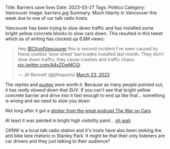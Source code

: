Title: Barriers save lives
Date: 2023-03-27
Tags: Politics
Category: Vancouver
Image: barriers.jpg
Summary: Much hilarity in Vancouver this week due to one of our talk radio hosts.

Vancouver has been trying to slow down traffic and has installed some bright yellow concrete blocks to slow cars down. This resulted in this tweet which as of writing has clocked up 6.8M views:

<blockquote class="twitter-tweet"><p lang="en" dir="ltr">Hey <a href="https://twitter.com/CityofVancouver?ref_src=twsrc%5Etfw">@CityofVancouver</a>⁩ this is second incident I’ve seen caused by these useless ‘slow street’ barricades installed last month. They don’t slow down traffic; they cause crashes and traffic chaos. <a href="https://t.co/A4xZOwMCGi">pic.twitter.com/A4xZOwMCGi</a></p>&mdash; Jill Bennett (@jillreports) <a href="https://twitter.com/jillreports/status/1639037832386998272?ref_src=twsrc%5Etfw">March 23, 2023</a></blockquote> <script async src="https://platform.twitter.com/widgets.js" charset="utf-8"></script> 

The replies and <a href="https://twitter.com/jillreports/status/1639037832386998272/retweets/with_comments">quotes</a> were worth it. Because as many people pointed out, it has *really slowed down that SUV*. If you can't see that bright yellow concrete barrier and drive into it fast enough to end up like that... something is wrong and we need to slow you down.

Not long after it got a <a href="https://twitter.com/gappleca/status/1639379807401299969?ref_src=twsrc%5Etfw%7Ctwcamp%5Etweetembed%7Ctwterm%5E1639379807401299969%7Ctwgr%5Ed335216f092df90fa83fa12672b607c8ec4ceb80%7Ctwcon%5Es1_&ref_url=https%3A%2F%2Fpublish.twitter.com%2F%3Fquery%3Dhttps3A2F2Ftwitter.com2Fgappleca2Fstatus2F1639379807401299969widget%3DTweet">sticker from the great podcast <a href="https://thewaroncars.org/">The War on Cars</a>.

At least it was painted in bright high visibility paint... <a href="https://twitter.com/HiVisFails">oh wait</a>.

CKNW is a local talk radio station and it's hosts have also been stoking the anti bike lane rhetoric in Stanley Park. It might be that their only listeners are car drivers and they just talking to their audience?